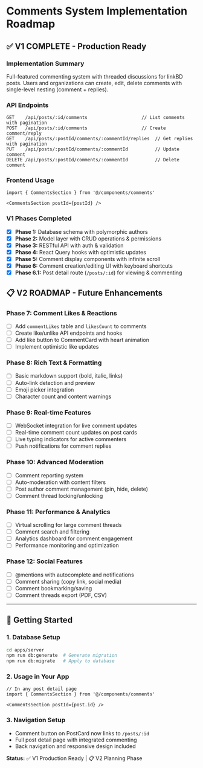# Comments System Implementation Roadmap

## ✅ V1 COMPLETE - Production Ready

### Implementation Summary
Full-featured commenting system with threaded discussions for linkBD posts. Users and organizations can create, edit, delete comments with single-level nesting (comment + replies).

### API Endpoints
```
GET    /api/posts/:id/comments                    // List comments with pagination
POST   /api/posts/:id/comments                    // Create comment/reply
GET    /api/posts/:postId/comments/:commentId/replies  // Get replies with pagination
PUT    /api/posts/:postId/comments/:commentId          // Update comment
DELETE /api/posts/:postId/comments/:commentId          // Delete comment
```

### Frontend Usage
```tsx
import { CommentsSection } from '@/components/comments'

<CommentsSection postId={postId} />
```

### V1 Phases Completed
- [x] **Phase 1:** Database schema with polymorphic authors
- [x] **Phase 2:** Model layer with CRUD operations & permissions  
- [x] **Phase 3:** RESTful API with auth & validation
- [x] **Phase 4:** React Query hooks with optimistic updates
- [x] **Phase 5:** Comment display components with infinite scroll
- [x] **Phase 6:** Comment creation/editing UI with keyboard shortcuts
- [x] **Phase 6.1:** Post detail route (`/posts/:id`) for viewing & commenting

## 📋 V2 ROADMAP - Future Enhancements

### Phase 7: Comment Likes & Reactions
- [ ] Add `commentLikes` table and `likesCount` to comments
- [ ] Create like/unlike API endpoints and hooks
- [ ] Add like button to CommentCard with heart animation
- [ ] Implement optimistic like updates

### Phase 8: Rich Text & Formatting  
- [ ] Basic markdown support (bold, italic, links)
- [ ] Auto-link detection and preview
- [ ] Emoji picker integration
- [ ] Character count and content warnings

### Phase 9: Real-time Features
- [ ] WebSocket integration for live comment updates
- [ ] Real-time comment count updates on post cards
- [ ] Live typing indicators for active commenters
- [ ] Push notifications for comment replies

### Phase 10: Advanced Moderation
- [ ] Comment reporting system
- [ ] Auto-moderation with content filters
- [ ] Post author comment management (pin, hide, delete)
- [ ] Comment thread locking/unlocking

### Phase 11: Performance & Analytics
- [ ] Virtual scrolling for large comment threads
- [ ] Comment search and filtering
- [ ] Analytics dashboard for comment engagement
- [ ] Performance monitoring and optimization

### Phase 12: Social Features
- [ ] @mentions with autocomplete and notifications
- [ ] Comment sharing (copy link, social media)
- [ ] Comment bookmarking/saving
- [ ] Comment threads export (PDF, CSV)

---

## 🚀 Getting Started

### 1. Database Setup
```bash
cd apps/server
npm run db:generate  # Generate migration
npm run db:migrate   # Apply to database
```

### 2. Usage in Your App
```tsx
// In any post detail page
import { CommentsSection } from '@/components/comments'

<CommentsSection postId={post.id} />
```

### 3. Navigation Setup
- Comment button on PostCard now links to `/posts/:id`
- Full post detail page with integrated commenting
- Back navigation and responsive design included

**Status:** ✅ V1 Production Ready | 📋 V2 Planning Phase